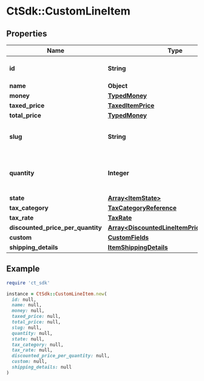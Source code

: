 # CtSdk::CustomLineItem

## Properties

| Name | Type | Description | Notes |
| ---- | ---- | ----------- | ----- |
| **id** | **String** | The unique ID of this CustomLineItem. |  |
| **name** | **Object** |  |  |
| **money** | [**TypedMoney**](TypedMoney.md) |  |  |
| **taxed_price** | [**TaxedItemPrice**](TaxedItemPrice.md) |  | [optional] |
| **total_price** | [**TypedMoney**](TypedMoney.md) |  |  |
| **slug** | **String** | A unique String in the cart to identify this CustomLineItem. |  |
| **quantity** | **Integer** | The amount of a CustomLineItem in the cart. Must be a positive integer. |  |
| **state** | [**Array&lt;ItemState&gt;**](ItemState.md) |  |  |
| **tax_category** | [**TaxCategoryReference**](TaxCategoryReference.md) |  | [optional] |
| **tax_rate** | [**TaxRate**](TaxRate.md) |  | [optional] |
| **discounted_price_per_quantity** | [**Array&lt;DiscountedLineItemPriceForQuantity&gt;**](DiscountedLineItemPriceForQuantity.md) |  |  |
| **custom** | [**CustomFields**](CustomFields.md) |  | [optional] |
| **shipping_details** | [**ItemShippingDetails**](ItemShippingDetails.md) |  | [optional] |

## Example

```ruby
require 'ct_sdk'

instance = CtSdk::CustomLineItem.new(
  id: null,
  name: null,
  money: null,
  taxed_price: null,
  total_price: null,
  slug: null,
  quantity: null,
  state: null,
  tax_category: null,
  tax_rate: null,
  discounted_price_per_quantity: null,
  custom: null,
  shipping_details: null
)
```

